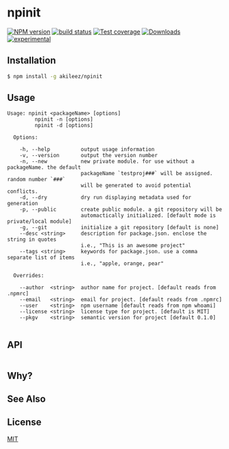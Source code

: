 # npinit
[![NPM version][npm-image]][npm-url]
[![build status][travis-image]][travis-url]
[![Test coverage][coveralls-image]][coveralls-url]
[![Downloads][downloads-image]][downloads-url]
[![experimental][stability-image]][stability-url]



## Installation
```bash
$ npm install -g akileez/npinit
```

## Usage
```
Usage: npinit <packageName> [options]
         npinit -n [options]
         npinit -d [options]

  Options:

    -h, --help          output usage information
    -v, --version       output the version number
    -n, --new           new private module. for use without a packageName. the default
                        packageName `testproj###` will be assigned. random number `###`
                        will be generated to avoid potential conflicts.
    -d, --dry           dry run displaying metadata used for generation
    -p, --public        create public module. a git repository will be
                        automactically initialized. [default mode is private/local module]
    -g, --git           initialize a git repository [default is none]
    --desc <string>     description for package.json. enclose the string in quotes
                        i.e., "This is an awesome project"
    --tags <string>     keywords for package.json. use a comma separate list of items
                        i.e., "apple, orange, pear"

  Overrides:

    --author  <string>  author name for project. [default reads from .npmrc]
    --email   <string>  email for project. [default reads from .npmrc]
    --user    <string>  npm username [default reads from npm whoami]
    --license <string>  license type for project. [default is MIT]
    --pkgv    <string>  semantic version for project [default 0.1.0]
    
```

## API
```js

```

## Why?


## See Also


## License
[MIT](https://tldrlegal.com/license/mit-license)

[npm-image]: https://img.shields.io/npm/v/npinit.svg?style=flat-square
[npm-url]: https://npmjs.org/package/npinit
[travis-image]: https://img.shields.io/travis/akileez/npinit.svg?style=flat-square
[travis-url]: https://travis-ci.org/akileez/npinit
[coveralls-image]: https://img.shields.io/coveralls/akileez/npinit.svg?style=flat-square
[coveralls-url]: https://coveralls.io/r/akileez/npinit?branch=master
[downloads-image]: http://img.shields.io/npm/dm/npinit.svg?style=flat-square
[downloads-url]: https://npmjs.org/package/npinit
[stability-image]: https://img.shields.io/badge/stability-experimental-orange.svg?style=flat-square
[stability-url]: https://github.com/akileez/npinit
